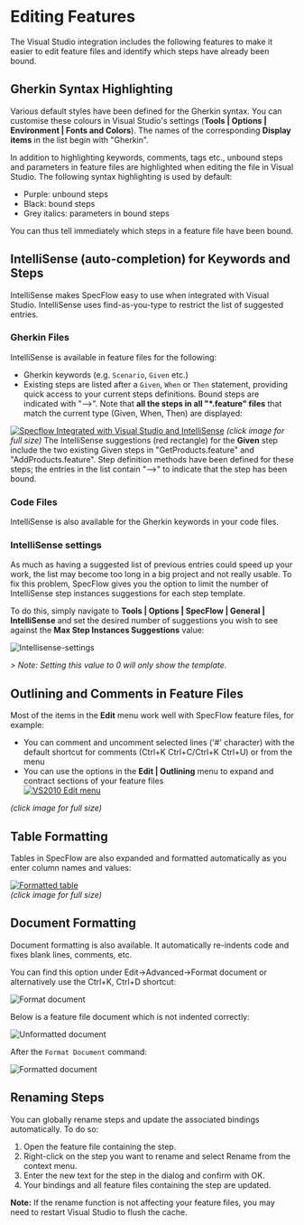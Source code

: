 # Editing Features

The Visual Studio integration includes the following features to make it easier to edit feature files and identify which steps have already been bound.

## Gherkin Syntax Highlighting

Various default styles have been defined for the Gherkin syntax. You can customise these colours in Visual Studio's settings (**Tools | Options | Environment | Fonts and Colors**). The names of the corresponding **Display items** in the list begin with "Gherkin".

In addition to highlighting keywords, comments, tags etc., unbound steps and parameters in feature files are highlighted when editing the file in Visual Studio. The following syntax highlighting is used by default:  

* Purple: unbound steps
* Black: bound steps
* Grey italics: parameters in bound steps

You can thus tell immediately which steps in a feature file have been bound.

## IntelliSense (auto-completion) for Keywords and Steps

IntelliSense makes SpecFlow easy to use when integrated with Visual Studio. IntelliSense uses find-as-you-type to restrict the list of suggested entries.

### Gherkin Files

IntelliSense is available in feature files for the following:  

* Gherkin keywords (e.g. `Scenario`, `Given` etc.)
* Existing steps are listed after a `Given`, `When` or `Then` statement, providing quick access to your current steps definitions. Bound steps are indicated with "-->". Note that **all the steps in all "*.feature" files** that match the current type (Given, When, Then) are displayed:  

[![Specflow Integrated with Visual Studio and IntelliSense](http://specflow.org/screenshots/IntelliSense.png)](http://specflow.org/screenshots/IntelliSense.png)
_(click image for full size)_
The IntelliSense suggestions (red rectangle) for the **Given** step include the two existing Given steps in "GetProducts.feature" and "AddProducts.feature". Step definition methods have been defined for these steps; the entries in the list contain "-->" to indicate that the step has been bound.

### Code Files

IntelliSense is also available for the Gherkin keywords in your code files.

### IntelliSense settings

As much as having a suggested list of previous entries could speed up your work, the list may become too long in a big project and not really usable. To fix this problem, SpecFlow gives you the option to limit the number of IntelliSense step instances suggestions for each step template.

To do this, simply navigate to **Tools | Options | SpecFlow | General | IntelliSense** and set the desired number of suggestions you wish to see against the **Max Step Instances Suggestions**  value:

![Intellisense-settings](/_static/images/intellisetting.png)

*> Note: Setting this value to 0 will only show the template.*

## Outlining and Comments in Feature Files

Most of the items in the **Edit** menu work well with SpecFlow feature files, for example:

* You can comment and uncomment selected lines ('#' character) with the default shortcut for comments (Ctrl+K Ctrl+C/Ctrl+K Ctrl+U) or from the menu
* You can use the options in the **Edit | Outlining** menu to expand and contract sections of your feature files  
[![VS2010 Edit menu](http://specflow.org/media/outlining_editor.png)](http://specflow.org/media/outlining_editor.png) 


_(click image for full size)_

## Table Formatting

Tables in SpecFlow are also expanded and formatted automatically as you enter column names and values:

[![Formatted table](http://specflow.org/screenshots/FormattedTable.png)](http://specflow.org/screenshots/FormattedTable.png)  
_(click image for full size)_

## Document Formatting

Document formatting is also available. It automatically re-indents code and fixes blank lines, comments, etc.

You can find this option under Edit->Advanced->Format document or alternatively use the Ctrl+K, Ctrl+D shortcut:

![Format document](/_static/images/format-doc.png)

Below is a feature file document which is not indented correctly:

![Unformatted document](/_static/images/format-doc-before.png)

After the `Format Document` command:

![Formatted document](/_static/images/format-doc-after.png)

## Renaming Steps

You can globally rename steps and update the associated bindings automatically. To do so:

1. Open the feature file containing the step.
1. Right-click on the step you want to rename and select Rename from the context menu.
1. Enter the new text for the step in the dialog and confirm with OK.
1. Your bindings and all feature files containing the step are updated.

**Note:** If the rename function is not affecting your feature files, you may need to restart Visual Studio to flush the cache.
